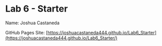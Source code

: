 # Lab 6 - Starter
Name: Joshua Castaneda

GitHub Pages Site: [https://joshuacastaneda444.github.io/Lab6_Starter](https://joshuacastaneda444.github.io/Lab6_Starter/)
